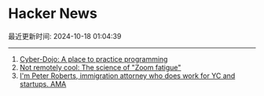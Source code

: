 # Hacker News

最近更新时间: 2024-10-18 01:04:39

--- 
1. [Cyber-Dojo: A place to practice programming](https://cyber-dojo.org:443/creator/home) 
2. [Not remotely cool: The science of "Zoom fatigue"](https://bigthink.com/business/not-remotely-cool-the-science-of-zoom-fatigue/) 
3. [I'm Peter Roberts, immigration attorney who does work for YC and startups. AMA](https://news.ycombinator.com/item?id=41870887) 
